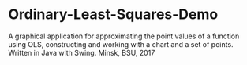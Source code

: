 # Ordinary-Least-Squares-Demo
A graphical application for approximating the point values ​​of a function using OLS, constructing and working with a chart and a set of points. Written in Java with Swing. Minsk, BSU, 2017
